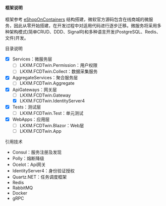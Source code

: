 #### 框架说明

框架参考 [eShopOnContainers](https://github.com/dotnet-architecture/eShopOnContainers) 结构搭建，微软官方源码包含在线商城的微服务，因此从零开始搭建，在开发过程中对适用代码进行逐步迁移。微服务将采用多种架构模式(简单CRUD、DDD、SignalR)和多种语言开发(PostgreSQL、Redis、文件)开发。

目录说明

 - [x] Services：微服务层
	 - [ ] LKXM.FCDTwin.Permission：用户权限
	 - [ ] LKXM.FCDTwin.Collect：数据采集服务
 - [x] AggregateServices：聚合服务层
	 - [ ] LKXM.FCDTwin.Aggregate
 - [x] ApiGateways：网关层
	 - [ ] LKXM.FCDTwin.Gateway
	 - [x] LKXM.FCDTwin.IdentityServer4
 - [x] Tests：测试层
	 - [ ] LKXM.FCDTwin.Test：单元测试
 - [x] WebApps：应用层
	 - [ ] LKXM.FCDTwin.Blazor：Web层
	 - [ ] LKXM.FCDTwin.App

引用技术

 - Consul：服务注册及发现
 - Polly：熔断降级
 - Ocelot：Api网关
 - IdentityServer4：身份验证授权
 - Quartz.NET：任务调度框架
 - Redis
 - RabbitMQ
 - Docker
 - gRPC
